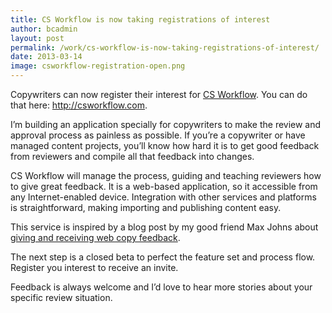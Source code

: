 ```yaml
---
title: CS Workflow is now taking registrations of interest
author: bcadmin
layout: post
permalink: /work/cs-workflow-is-now-taking-registrations-of-interest/
date: 2013-03-14
image: csworkflow-registration-open.png
---
```

Copywriters can now register their interest for <a href="http://csworkflow.com" target="_blank">CS Workflow</a>. You can do that here: <a href="http://csworkflow.com" target="_blank">http://csworkflow.com</a>.

I&#8217;m building an application specially for copywriters to make the review and approval process as painless as possible. If you&#8217;re a copywriter or have managed content projects, you&#8217;ll know how hard it is to get good feedback from reviewers and compile all that feedback into changes.

CS Workflow will manage the process, guiding and teaching reviewers how to give great feedback. It is a web-based application, so it accessible from any Internet-enabled device. Integration with other services and platforms is straightforward, making importing and publishing content easy.

This service is inspired by a blog post by my good friend Max Johns about <a href="http://contentistheweb.com/giving-and-receiving-expert-feedback-on-web-copy" target="_blank">giving and receiving web copy feedback</a>.

The next step is a closed beta to perfect the feature set and process flow. Register you interest to receive an invite.

Feedback is always welcome and I&#8217;d love to hear more stories about your specific review situation.